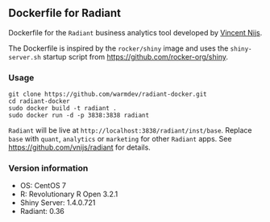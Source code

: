 ## Dockerfile for Radiant

Dockerfile for the `Radiant` business analytics tool developed by [Vincent Nijs](https://github.com/vnijs/radiant).

The Dockerfile is inspired by the `rocker/shiny` image and uses the `shiny-server.sh` startup script from https://github.com/rocker-org/shiny.

### Usage

```
git clone https://github.com/warmdev/radiant-docker.git
cd radiant-docker
sudo docker build -t radiant .
sudo docker run -d -p 3838:3838 radiant
```

`Radiant` will be live at `http://localhost:3838/radiant/inst/base`. Replace `base` with `quant`, `analytics` or `marketing` for other `Radiant` apps. See https://github.com/vnijs/radiant for details.

### Version information

* OS: CentOS 7
* R: Revolutionary R Open 3.2.1
* Shiny Server: 1.4.0.721
* Radiant: 0.36